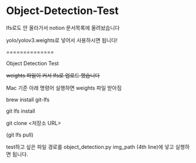 # Object-Detection-Test

lfs로도 안 올라가서 notion 문서목록에 올려놨습니다

yolo/yolov3.weights로 넣어서 사용하시면 됩니다!

==============

Object Detection Test

~~weights 파일이 커서 lfs로 업로드 했습니다~~

Mac 기준 아래 명령어 실행하면 weights 파일 받아짐

brew install git-lfs

git lfs install

git clone <저장소 URL>

(git lfs pull)

test하고 싶은 파일 경로를 object_detection.py img_path (4th line)에 넣고 실행하면 됩니다.
